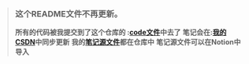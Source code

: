 > ### 这个README文件不再更新。
>  **所有的代码被我提交到了这个仓库的 :[code文件](https://gitee.com/Xiao____liu/learning---c-language/tree/master/code)中去了** 
>  **笔记会在:[我的CSDN](https://gitee.com/Xiao____liu/learning---c-language/tree/master/code)中同步更新** 
>  **我的[笔记源文件](https://gitee.com/Xiao____liu/learning---c-language/blob/master/%E7%AC%94%E8%AE%B0.md)都在仓库中** 
>  **笔记源文件可以在Notion中导入** 